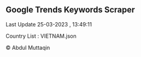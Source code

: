 

## Google Trends Keywords Scraper 
 
Last Update 25-03-2023 , 13:49:11

Country List :
VIETNAM.json



© Abdul Muttaqin 
